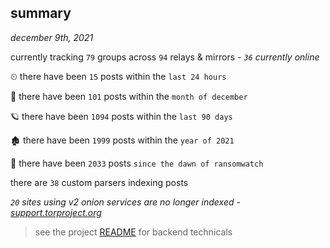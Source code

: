 
## summary
_december 9th, 2021_

currently tracking `79` groups across `94` relays & mirrors - _`36` currently online_

⏲ there have been `15` posts within the `last 24 hours`

🦈 there have been `101` posts within the `month of december`

🪐 there have been `1094` posts within the `last 90 days`

🏚 there have been `1999` posts within the `year of 2021`

🦕 there have been `2033` posts `since the dawn of ransomwatch`

there are `38` custom parsers indexing posts

_`20` sites using v2 onion services are no longer indexed - [support.torproject.org](https://support.torproject.org/onionservices/v2-deprecation/)_

> see the project [README](https://github.com/thetanz/ransomwatch#ransomwatch--) for backend technicals
